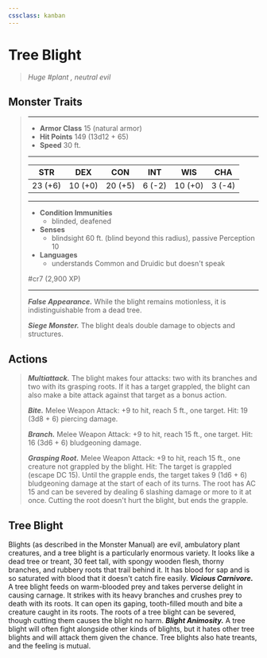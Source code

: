 ```yaml
---
cssclass: kanban
---
```


# Tree Blight
>*Huge #plant , neutral evil*
## Monster Traits
>___
>- **Armor Class** 15 (natural armor)
>- **Hit Points** 149 (13d12 + 65)
>- **Speed** 30 ft.
>___
>|STR|DEX|CON|INT|WIS|CHA|
>|:---:|:---:|:---:|:---:|:---:|:---:|
>|23 (+6)|10 (+0)|20 (+5)|6 (-2)|10 (+0)|3 (-4)|
>___
>- **Condition Immunities**
>	 - blinded, deafened
>- **Senses**
>	 - blindsight 60 ft. (blind beyond this radius), passive Perception 10
>- **Languages**
>	 - understands Common and Druidic but doesn't speak
>
> #cr7 (2,900 XP)
>___
>***False Appearance.*** While the blight remains motionless, it is indistinguishable from a dead tree.  
>
>***Siege Monster.*** The blight deals double damage to objects and structures.  
>
## Actions
>***Multiattack.*** The blight makes four attacks: two with its branches and two with its grasping roots. If it has a target grappled, the blight can also make a bite attack against that target as a bonus action.  
>
>***Bite.*** Melee Weapon Attack: +9 to hit, reach 5 ft., one target. Hit: 19 (3d8 + 6) piercing damage.  
>
>***Branch.*** Melee Weapon Attack: +9 to hit, reach 15 ft., one target. Hit: 16 (3d6 + 6) bludgeoning damage.  
>
>***Grasping Root.*** Melee Weapon Attack: +9 to hit, reach 15 ft., one creature not grappled by the blight. Hit: The target is grappled (escape DC 15). Until the grapple ends, the target takes 9 (1d6 + 6) bludgeoning damage at the start of each of its turns. The root has AC 15 and can be severed by dealing 6 slashing damage or more to it at once. Cutting the root doesn't hurt the blight, but ends the grapple.
## Tree Blight
Blights (as described in the Monster Manual) are evil, ambulatory plant creatures, and a tree blight is a particularly enormous variety. It looks like a dead tree or treant, 30 feet tall, with spongy wooden flesh, thorny branches, and rubbery roots that trail behind it. It has blood for sap and is so saturated with blood that it doesn't catch fire easily.
***Vicious Carnivore.*** A tree blight feeds on warm-blooded prey and takes perverse delight in causing carnage. It strikes with its heavy branches and crushes prey to death with its roots. It can open its gaping, tooth-filled mouth and bite a creature caught in its roots. The roots of a tree blight can be severed, though cutting them causes the blight no harm.
***Blight Animosity.*** A tree blight will often fight alongside other kinds of blights, but it hates other tree blights and will attack them given the chance. Tree blights also hate treants, and the feeling is mutual.